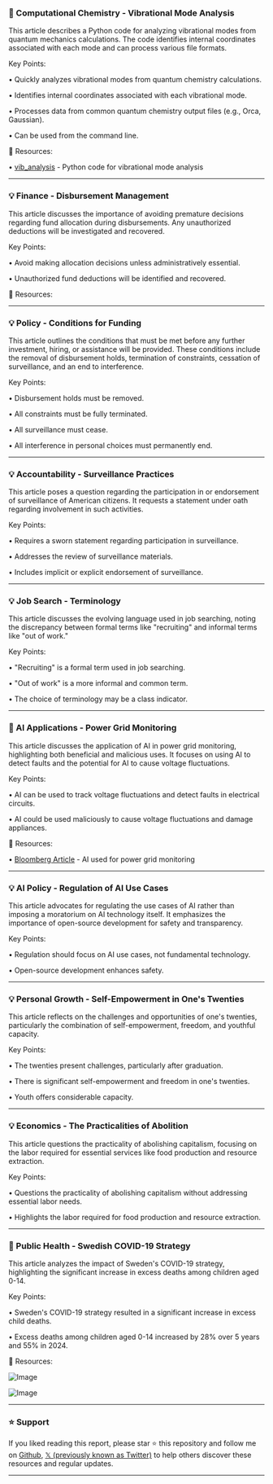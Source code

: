 ### 🤖 Computational Chemistry - Vibrational Mode Analysis

This article describes a Python code for analyzing vibrational modes from quantum mechanics calculations.  The code identifies internal coordinates associated with each mode and can process various file formats.

Key Points:

• Quickly analyzes vibrational modes from quantum chemistry calculations.


• Identifies internal coordinates associated with each vibrational mode.


• Processes data from common quantum chemistry output files (e.g., Orca, Gaussian).


• Can be used from the command line.


🔗 Resources:

• [vib_analysis](https://github.com/aligfellow/vib_analysis) - Python code for vibrational mode analysis


---

### 💡 Finance - Disbursement Management

This article discusses the importance of avoiding premature decisions regarding fund allocation during disbursements.  Any unauthorized deductions will be investigated and recovered.

Key Points:

•  Avoid making allocation decisions unless administratively essential.


•  Unauthorized fund deductions will be identified and recovered.


🔗 Resources:


---

### 💡 Policy - Conditions for Funding

This article outlines the conditions that must be met before any further investment, hiring, or assistance will be provided.  These conditions include the removal of disbursement holds, termination of constraints, cessation of surveillance, and an end to interference.

Key Points:

• Disbursement holds must be removed.


• All constraints must be fully terminated.


• All surveillance must cease.


• All interference in personal choices must permanently end.



---

### 💡 Accountability - Surveillance Practices

This article poses a question regarding the participation in or endorsement of surveillance of American citizens.  It requests a statement under oath regarding involvement in such activities.

Key Points:

•  Requires a sworn statement regarding participation in surveillance.


•  Addresses the review of surveillance materials.


•  Includes implicit or explicit endorsement of surveillance.


---

### 💡 Job Search - Terminology

This article discusses the evolving language used in job searching, noting the discrepancy between formal terms like "recruiting" and informal terms like "out of work."

Key Points:

•  "Recruiting" is a formal term used in job searching.


•  "Out of work" is a more informal and common term.


•  The choice of terminology may be a class indicator.


---

### 🤖 AI Applications - Power Grid Monitoring

This article discusses the application of AI in power grid monitoring, highlighting both beneficial and malicious uses.  It focuses on using AI to detect faults and the potential for AI to cause voltage fluctuations.

Key Points:

• AI can be used to track voltage fluctuations and detect faults in electrical circuits.


• AI could be used maliciously to cause voltage fluctuations and damage appliances.


🔗 Resources:

• [Bloomberg Article](https://bloomberg.com/graphics/2025-power-grid-data-monitor/) - AI used for power grid monitoring


---

### 💡 AI Policy - Regulation of AI Use Cases

This article advocates for regulating the use cases of AI rather than imposing a moratorium on AI technology itself.  It emphasizes the importance of open-source development for safety and transparency.

Key Points:

•  Regulation should focus on AI use cases, not fundamental technology.


•  Open-source development enhances safety.


---

### 💡 Personal Growth - Self-Empowerment in One's Twenties

This article reflects on the challenges and opportunities of one's twenties, particularly the combination of self-empowerment, freedom, and youthful capacity.

Key Points:

•  The twenties present challenges, particularly after graduation.


•  There is significant self-empowerment and freedom in one's twenties.


•  Youth offers considerable capacity.


---

### 💡 Economics - The Practicalities of Abolition

This article questions the practicality of abolishing capitalism, focusing on the labor required for essential services like food production and resource extraction.

Key Points:

•  Questions the practicality of abolishing capitalism without addressing essential labor needs.


•  Highlights the labor required for food production and resource extraction.


---

### 🤖 Public Health - Swedish COVID-19 Strategy

This article analyzes the impact of Sweden's COVID-19 strategy, highlighting the significant increase in excess deaths among children aged 0-14.

Key Points:

•  Sweden's COVID-19 strategy resulted in a significant increase in excess child deaths.


•  Excess deaths among children aged 0-14 increased by 28% over 5 years and 55% in 2024.



🔗 Resources:

![Image](https://pbs.twimg.com/media/Guo6hmAXIAAtH_9?format=jpg&name=small)

![Image](https://pbs.twimg.com/media/EyN3YcxXAAIJ3sD?format=png&name=240x240)


---

### ⭐️ Support

If you liked reading this report, please star ⭐️ this repository and follow me on [Github](https://github.com/Drix10), [𝕏 (previously known as Twitter)](https://x.com/DRIX_10_) to help others discover these resources and regular updates.

---